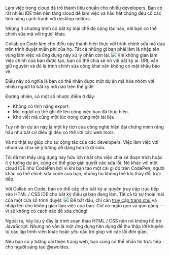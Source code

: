 Làm việc trong cloud đã trở thành tiêu chuẩn cho nhiều developers. Bạn có rất nhiều IDE trên nền tảng cloud để làm việc và hầu hết chúng đều có các tính năng cạnh tranh với desktop editors.

Nhưng ít chương trình có bất kỳ loại chế độ cộng tác nào, nơi bạn có thể chỉnh sửa mã với người khác.

Collab on Code làm cho điều này thành hiện thực với trình chỉnh sửa mã dựa trên trình duyệt miễn phí của họ. Tất cả những gì bạn phải làm là nhập tên vùng làm việc và ứng dụng này xử lý phần còn lại.
![](https://images.viblo.asia/7d0dede2-8386-4086-9468-db577f25b1a7.jpg)
Khi không gian làm việc chính của bạn được tạo, bạn có thể chia sẻ nó với bất kỳ ai. URL vẫn giữ nguyên và đó là trình chỉnh sửa công khai nên không có mật khẩu bảo vệ.

Điều này có nghĩa là bạn có thể nhận được một dự án mã hóa nhóm với nhiều người từ bất kỳ nơi nào trên thế giới!

Đương nhiên, có một số nhược điểm ở đây:
* Không có tính năng export.
* Mọi người có thể ghi đè lên công việc bạn đã thực hiện.
* Khó viết mã cùng một lúc trong cùng một tài liệu.

Tuy nhiên dự án này là một kỳ tích của công nghệ hiện đại chứng minh rằng hầu như bất cứ điều gì đều có thể với các web tools.

Và nó thật sự giúp cho sự cộng tác của các developers. Việc làm việc với nhóm và chia sẻ ý tưởng dễ dàng hơn là đi solo.

Tôi đã tìm thấy ứng dụng này hữu ích nhất cho việc chia sẻ đoạn trích hoặc ít ý tưởng dự án, cũng có thể giúp giải quyết các sửa lỗi. Nó khác với một cloud IDE như CodePen bởi vì khi bạn tạo một cái gì đó trên CodePen, người khác có thể chỉnh sửa code  của bạn, nhưng họ không thể lưu thay đổi trực tiếp.

Với Collab on Code, bạn có thể cấp cho bất kỳ ai quyền truy cập trực tiếp vào HTML / CSS IDE cho bất kỳ điều gì bạn đang làm. Tất cả từ sự thoải mái của một cửa sổ trình duyệt.
![](https://images.viblo.asia/6a9b46ec-ea21-472b-8977-12bf440fd01a.jpg)
Để bắt đầu, chỉ cần [truy cập trang chủ](http://collaboncode.com/) và nhập tên cho không gian làm việc của bạn. Giữ nó ngắn gọn và gọn gàng — vì sẽ không có cách nào để xóa chúng!

Ngoài ra, hãy lưu ý đây là trình soạn thảo HTML / CSS nên nó không hỗ trợ JavaScript. Nhưng nó vẫn là một ứng dụng tiện dụng để thu thập lời khuyên từ các lập trình viên khác hoặc yêu cầu trợ giúp với các lỗi đơn giản.

Nếu bạn có ý tưởng cải thiện trang web, bạn cũng có thể nhắn tin trực tiếp cho người sáng tạo @awoldes.